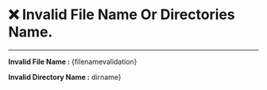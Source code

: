  <h1><b>❌ Invalid File Name Or Directories Name.</b></h1>

<hr>

<b>Invalid File Name : </b>
{filenamevalidation}

<b>Invalid Directory Name :</b>
dirname}

